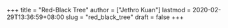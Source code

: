 +++
title = "Red-Black Tree"
author = ["Jethro Kuan"]
lastmod = 2020-02-29T13:36:59+08:00
slug = "red_black_tree"
draft = false
+++
